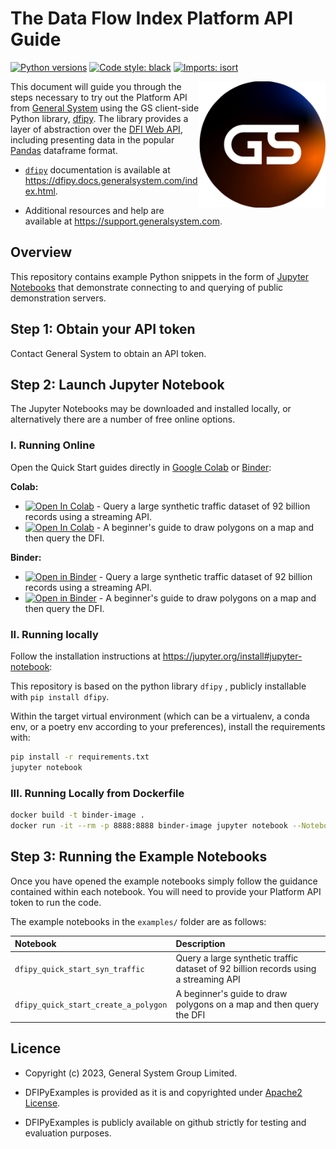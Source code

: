 # The Data Flow Index Platform API Guide

[![Python versions](https://img.shields.io/pypi/pyversions/dfipy.svg)](https://pypi.python.org/pypi/dfipy/)
[![Code style: black](https://img.shields.io/badge/code%20style-black-000000.svg)](https://github.com/psf/black)
[![Imports: isort](https://img.shields.io/badge/%20imports-isort-%231674b1?style=flat&labelColor=ef8336)](https://timothycrosley.github.io/isort/)

<img src="docs/gs_logo.png" width="40%" align="right">

This document will guide you through the steps necessary to try out the Platform
API from [General System](https://www.generalsystem.com) using the GS client-side Python library, [dfipy](https://github.com/thegeneralsystem/dfipy). The library provides a layer of abstraction over the [DFI Web API](https://api.dataflowindex.io/docs/api), including presenting data in the popular [Pandas](https://pandas.pydata.org/) dataframe format.

- [`dfipy`](https://github.com/thegeneralsystem/dfipy) documentation is available at <https://dfipy.docs.generalsystem.com/index.html>.

- Additional resources and help are available at <https://support.generalsystem.com>.

## Overview

This repository contains example Python snippets in the form of
[Jupyter Notebooks](https://jupyter.org/) that demonstrate connecting to and
querying of public demonstration servers.

## Step 1: Obtain your API token

Contact General System to obtain an API token.

## Step 2: Launch Jupyter Notebook

The Jupyter Notebooks may be downloaded and installed
locally, or alternatively there are a number of free online options.

### I. Running Online

Open the Quick Start guides directly in [Google Colab](https://colab.research.google.com/) or [Binder](https://mybinder.org/):

**Colab:**

- [![Open In Colab](https://colab.research.google.com/assets/colab-badge.svg)](https://colab.research.google.com/github/thegeneralsystem/dfipy-examples/blob/main/examples/dfipy_quick_start_syn_traffic.ipynb) - Query a large synthetic traffic dataset of 92 billion records using a streaming API.
- [![Open In Colab](https://colab.research.google.com/assets/colab-badge.svg)](https://colab.research.google.com/github/thegeneralsystem/dfipy-examples/blob/main/examples/dfipy_quick_start_create_a_polygon.ipynb) - A beginner's guide to draw polygons on a map and then query the DFI.

**Binder:**

- [![Open in Binder](https://mybinder.org/badge_logo.svg)](https://mybinder.org/v2/gh/thegeneralsystem/dfipy-examples/HEAD?labpath=examples%2Fdfipy_quick_start_syn_traffic.ipynb) - Query a large synthetic traffic dataset of 92 billion records using a streaming API.
- [![Open in Binder](https://mybinder.org/badge_logo.svg)](https://mybinder.org/v2/gh/thegeneralsystem/dfipy-examples/HEAD?labpath=examples%2Fdfipy_quick_start_create_a_polygon.ipynb) - A beginner's guide to draw polygons on a map and then query the DFI.

### II. Running locally

Follow the installation instructions at <https://jupyter.org/install#jupyter-notebook>:

This repository is based on the python library `dfipy` , publicly installable with `pip install dfipy`.

Within the target virtual environment (which can be a virtualenv, a conda env, or a poetry env according to your preferences), install the requirements with:

```bash
pip install -r requirements.txt
jupyter notebook
```

### III. Running Locally from Dockerfile

```bash
docker build -t binder-image .
docker run -it --rm -p 8888:8888 binder-image jupyter notebook --NotebookApp.default_url=/lab/ --ip=0.0.0.0 --port=8888
```

## Step 3: Running the Example Notebooks

Once you have opened the example notebooks simply follow the
guidance contained within each notebook. You will need to provide your Platform API
token to run the code.

The example notebooks in the `examples/` folder are as follows:

| Notebook                             | Description                                                                                                                                                                           |
| :----------------------------------- | :------------------------------------------------------------------------------------------------------------------------------------------------------------------------------------ |
| `dfipy_quick_start_syn_traffic`      | Query a large synthetic traffic dataset of 92 billion records using a streaming API                                                                                                   |
| `dfipy_quick_start_create_a_polygon` | A beginner's guide to draw polygons on a map and then query the DFI                                                                                                                   |

## Licence

- Copyright (c) 2023, General System Group Limited.

- DFIPyExamples is provided as it is and copyrighted under [Apache2 License](LICENCE).

- DFIPyExamples is publicly available on github strictly for testing and evaluation purposes.
